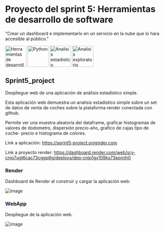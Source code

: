 # Proyecto del sprint 5: Herramientas de desarrollo de software
"Crear un dashboard e implementarlo en un servicio en la nube que lo hara accesible al público."

<img width="68" alt="Herramientas de desarrollo de software" src="https://github.com/user-attachments/assets/406c04eb-ba94-467b-8959-5b37f3ad7d6f">
<img width="68" alt="Python" src="https://github.com/user-attachments/assets/fb6bdf3f-ac55-4e28-92ab-156e004b704b">
<img width="68" alt="Analisis estadistico" src="https://github.com/user-attachments/assets/751e05ea-ee0f-4b0b-b77b-50b943cdc26a">
<img width="68" alt="Analisis exploratorio" src="https://github.com/user-attachments/assets/95aa7f02-0a98-4a8d-bb94-c97dc609f595">


## Sprint5_project
Despliegue web de una aplicación de análisis estadístico simple.

Esta aplicación web demuestra un analisis estadistico simple sobre un set de datos de venta de coches sobre la plataforma render conectada con github.

Permite ver una muestra aleatoria del dataframe, graficar histogramas de valores de dodometro, dispersión precio-año, grafico de cajas tipo de coche- precio e histograma de colores.


Link a aplicación: https://sprint5-project.onrender.com

Link a proyecto render: https://dashboard.render.com/web/srv-cnjo7ugl6cac73cggp8g/deploys/dep-cnjp1gv109ks73epmjh0

### Render
Dashboard de Render al construir y cargar la aplicación web:

![image](https://github.com/user-attachments/assets/9e8c193a-3bd3-4d86-b13e-fd8014b2a2cb)

### WebApp
Despliegue de la aplicación web.

![image](https://github.com/user-attachments/assets/2c08c7c1-ea63-455c-8488-161eef81fe25)

